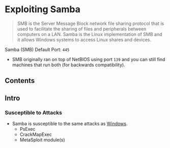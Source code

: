 # Exploiting Samba
> SMB is the Server Message Block network file sharing protocol that is used to facilitate the sharing of files and peripherals between computers on a LAN. Samba is the Linux implementation of SMB and it allows Windows systems to access Linux shares and devices.

Samba (SMB) Default Port: `445`
- SMB originally ran on top of NetBIOS using port `139` and you can still find machines that run both (for backwards compatibility).

## Contents


## Intro

### Susceptible to Attacks
- Samba is susceptible to the same attacks as [Windows](../Exploit_Windows/exploit_smb.md).
  - PsExec
  - CrackMapExec
  - MetaSploit module(s)

### 

